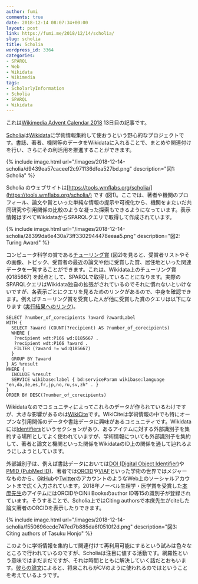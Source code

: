 ```yaml
---
author: fumi
comments: true
date: 2018-12-14 08:07:34+00:00
layout: post
link: https://fumi.me/2018/12/14/scholia/
slug: scholia
title: Scholia
wordpress_id: 3364
categories:
- SPARQL
- Web
- Wikidata
- Wikimedia
tags:
- ScholarlyInformation
- Scholia
- SPARQL
- Wikidata
---
```


これは[Wikimedia Advent Calendar 2018](https://qiita.com/advent-calendar/2018/wikimedia) 13日目の記事です。

[Scholia](https://www.wikidata.org/wiki/Wikidata:Scholia)は[Wikidata](https://www.wikidata.org)に学術情報集約して使おうという野心的なプロジェクトです。書誌、著者、機関等のデータをWikidataに入れることで、まとめや関連付けを行い、さらにその利活用を推進することができます。

{% include image.html url="/images/2018-12-14-scholia/d9439ea57caceef2c971136dfea527bd.png" description="図1: Scholia" %}

Scholia のウェブサイトは[https://tools.wmflabs.org/scholia/](https://tools.wmflabs.org/scholia/) です (図1)。ここでは、著者や機関のプロフィール、論文や賞といった単純な情報の提示や可視化から、機関をまたいだ共同研究や引用関係の比較のような凝った探索もできるようになっています。表示情報はすべてWikidataからSPARQLクエリで取得して作成されています。

{% include image.html url="/images/2018-12-14-scholia/28399da6e430a73ff3302944478eeaa5.png" description="図2: Turing Award" %}

コンピュータ科学の賞である[チューリング賞](https://tools.wmflabs.org/scholia/award/Q185667) (図2)を見ると、受賞者リストやその画像、トピック、受賞者の最近の論文や他に受賞した賞、居住地といった関連データを一覧することができます。これは、Wikidata上のチューリング賞 (Q185667) を起点として、SPARQLで取得していることになります。実際のSPARQLクエリはWikidata独自の拡張がされているのでそれに慣れないといけないですが、各表示ごとにクエリを見るためのリンクがあるので、中身を確認できます。例えばチューリング賞を受賞した人が他に受賞した賞のクエリは以下になります ([実行結果へのリンク](http://tinyurl.com/y7hrvffb))。

```sparql
SELECT ?number_of_corecipients ?award ?awardLabel
WITH {
  SELECT ?award (COUNT(?recipient) AS ?number_of_corecipients)
  WHERE {
   ?recipient wdt:P166 wd:Q185667 .
   ?recipient wdt:P166 ?award .
   FILTER (?award != wd:Q185667)
  }
  GROUP BY ?award
} AS %result
WHERE {
  INCLUDE %result
  SERVICE wikibase:label { bd:serviceParam wikibase:language "en,da,de,es,fr,jp,no,ru,sv,zh" . }  
}
ORDER BY DESC(?number_of_corecipients)
```

Wikidataなのでコミュニティによってこれらのデータが作られているわけですが、大きな影響があるのは[WikiCite](https://meta.wikimedia.org/wiki/WikiCite)です。WikiCiteは学術情報の中でも特にオープンな引用関係のデータや書誌データに興味があるコミュニティです。Wikidataには[Identifiers](https://www.wikidata.org/wiki/Wikidata:Identifiers)というセクションがあり、あるアイテムに対する外部識別子を集約する場所としてよく使われていますが、学術情報についても外部識別子を集約して、著者と論文と機関といった関係をWikidataのID上の関係を通して辿れるようにしようとしています。

外部識別子は、例えば書誌データにおいては[DOI (Digital Object Identifier)](http://www.doi.org/)や[PMID (PubMed ID)](https://www.ncbi.nlm.nih.gov/pubmed/)、著者では[ORCID](https://orcid.org/)や[VIAF](http://viaf.org/)といった学術の世界ではメジャーなものから、[GitHub](https://github.com/)や[Twitter](https://twitter.com)のアカウントのようなWeb上のソーシャルアカウントまで広く入力されています。2018年ノーベル生理学・医学賞を受賞した[本庶先生](https://www.wikidata.org/wiki/Q2395341)のアイテムにはORCIDやCiNii Booksのauthor ID等15の識別子が登録されています。そうすることで、Scholia上ではCiting authorsで本庶先生がciteした論文著者のORCIDを表示したりできます。

{% include image.html url="/images/2018-12-14-scholia/f550696ecdc747ed7b885da6f0510f2d.png" description="図3: Citing authors of Tasuku Honjo" %}

このように学術情報を集約して関連付けて再利用可能にするという試みは色々なところで行われているのですが、Scholiaは注目に値する活動です。網羅性という意味ではまだまだですが、それは時間とともに解決していく話だとおもいます。[彼らの論文](https://www.wikidata.org/wiki/Q41799194)によると、将来これらがCVのように使われるのではということを考えているようです。
